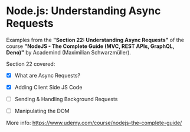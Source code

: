 # Node.js: Understanding Async Requests

Examples from the **"Section 22: Understanding Async Requests"** of the course **"NodeJS - The Complete Guide (MVC, REST APIs, GraphQL, Deno)"** by Academind (Maximilian Schwarzmüller).

Section 22 covered:

- [x] What are Async Requests?
- [x] Adding Client Side JS Code
- [ ] Sending & Handling Background Requests
- [ ] Manipulating the DOM



More info: https://www.udemy.com/course/nodejs-the-complete-guide/